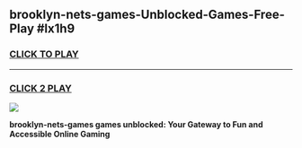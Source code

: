 
## brooklyn-nets-games-Unblocked-Games-Free-Play #lx1h9
<h3>
<a href="https://us.freeplayer.one?title=brooklyn-nets-games&ref=9M">CLICK TO PLAY</a></h3>
<hr>

<h3>
<a href="https://us.freeplayer.one?title=brooklyn-nets-games&ref=9M">CLICK 2 PLAY</a>
  
</h3>

<a href="https://us.freeplayer.one?title=brooklyn-nets-games&ref=9M"><img src="https://clearcache.store/games.png"></a>


**brooklyn-nets-games games unblocked: Your Gateway to Fun and Accessible Online Gaming**
